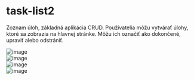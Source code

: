 # task-list2
 Zoznam úloh, základná aplikácia CRUD. Používatelia môžu vytvárať úlohy, ktoré sa zobrazia na hlavnej stránke. Môžu ich označiť ako dokončené, upraviť alebo odstrániť.

 ![image](https://github.com/user-attachments/assets/09e348aa-e1a6-445e-9c24-2846ad278dd3) <br>
 ![image](https://github.com/user-attachments/assets/7da404aa-bbb2-48ab-9920-1355de68a0aa) <br>
 ![image](https://github.com/user-attachments/assets/43e0c0cf-1cc4-4aec-82c2-e7394bc8132b) <br>
 ![image](https://github.com/user-attachments/assets/8b9d9317-d7a2-48cc-af54-c4249af472b3) <br>
 




